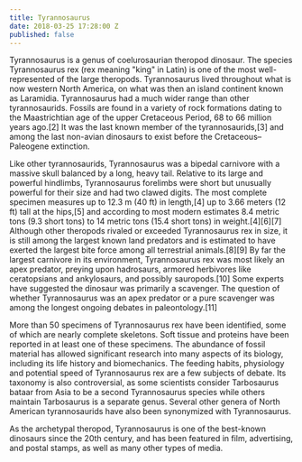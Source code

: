 ```yaml
---
title: Tyrannosaurus
date: 2018-03-25 17:28:00 Z
published: false
---
```


Tyrannosaurus is a genus of coelurosaurian theropod dinosaur. The species Tyrannosaurus rex (rex meaning "king" in Latin) is one of the most well-represented of the large theropods. Tyrannosaurus lived throughout what is now western North America, on what was then an island continent known as Laramidia. Tyrannosaurus had a much wider range than other tyrannosaurids. Fossils are found in a variety of rock formations dating to the Maastrichtian age of the upper Cretaceous Period, 68 to 66 million years ago.[2] It was the last known member of the tyrannosaurids,[3] and among the last non-avian dinosaurs to exist before the Cretaceous–Paleogene extinction.

Like other tyrannosaurids, Tyrannosaurus was a bipedal carnivore with a massive skull balanced by a long, heavy tail. Relative to its large and powerful hindlimbs, Tyrannosaurus forelimbs were short but unusually powerful for their size and had two clawed digits. The most complete specimen measures up to 12.3 m (40 ft) in length,[4] up to 3.66 meters (12 ft) tall at the hips,[5] and according to most modern estimates 8.4 metric tons (9.3 short tons) to 14 metric tons (15.4 short tons) in weight.[4][6][7] Although other theropods rivaled or exceeded Tyrannosaurus rex in size, it is still among the largest known land predators and is estimated to have exerted the largest bite force among all terrestrial animals.[8][9] By far the largest carnivore in its environment, Tyrannosaurus rex was most likely an apex predator, preying upon hadrosaurs, armored herbivores like ceratopsians and ankylosaurs, and possibly sauropods.[10] Some experts have suggested the dinosaur was primarily a scavenger. The question of whether Tyrannosaurus was an apex predator or a pure scavenger was among the longest ongoing debates in paleontology.[11]

More than 50 specimens of Tyrannosaurus rex have been identified, some of which are nearly complete skeletons. Soft tissue and proteins have been reported in at least one of these specimens. The abundance of fossil material has allowed significant research into many aspects of its biology, including its life history and biomechanics. The feeding habits, physiology and potential speed of Tyrannosaurus rex are a few subjects of debate. Its taxonomy is also controversial, as some scientists consider Tarbosaurus bataar from Asia to be a second Tyrannosaurus species while others maintain Tarbosaurus is a separate genus. Several other genera of North American tyrannosaurids have also been synonymized with Tyrannosaurus.

As the archetypal theropod, Tyrannosaurus is one of the best-known dinosaurs since the 20th century, and has been featured in film, advertising, and postal stamps, as well as many other types of media.